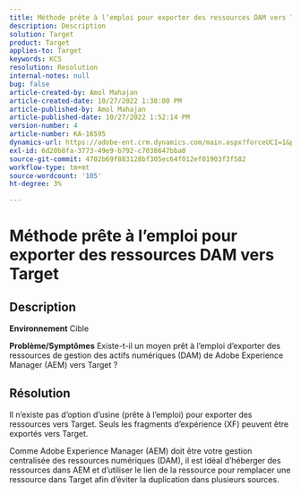 ```yaml
---
title: Méthode prête à l’emploi pour exporter des ressources DAM vers Target
description: Description
solution: Target
product: Target
applies-to: Target
keywords: KCS
resolution: Resolution
internal-notes: null
bug: false
article-created-by: Amol Mahajan
article-created-date: 10/27/2022 1:38:00 PM
article-published-by: Amol Mahajan
article-published-date: 10/27/2022 1:52:14 PM
version-number: 4
article-number: KA-16595
dynamics-url: https://adobe-ent.crm.dynamics.com/main.aspx?forceUCI=1&pagetype=entityrecord&etn=knowledgearticle&id=86fb7590-fc55-ed11-bba2-6045bd006793
exl-id: 6d20b8fa-3773-49e9-b792-c7038647bba0
source-git-commit: 4702b69f883128bf305ec64f012ef01903f3f582
workflow-type: tm+mt
source-wordcount: '105'
ht-degree: 3%

---
```


# Méthode prête à l’emploi pour exporter des ressources DAM vers Target

## Description

<b>Environnement</b>
Cible


<b>Problème/Symptômes</b>
Existe-t-il un moyen prêt à l’emploi d’exporter des ressources de gestion des actifs numériques (DAM) de Adobe Experience Manager (AEM) vers Target ?


## Résolution


Il n’existe pas d’option d’usine (prête à l’emploi) pour exporter des ressources vers Target. Seuls les fragments d’expérience (XF) peuvent être exportés vers Target.

Comme Adobe Experience Manager (AEM) doit être votre gestion centralisée des ressources numériques (DAM), il est idéal d’héberger des ressources dans AEM et d’utiliser le lien de la ressource pour remplacer une ressource dans Target afin d’éviter la duplication dans plusieurs sources.
